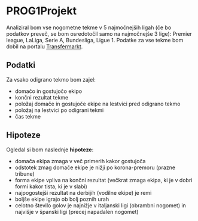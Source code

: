 # PROG1Projekt

Analiziral bom vse nogometne tekme v 5 najmočnejših ligah (če bo podatkov preveč, se bom osredotočil samo na najmočnejše 3 lige): Premier league, LaLiga, Serie A, Bundesliga, Ligue 1. Podatke za vse tekme bom dobil na portalu [Transfermarkt](https://www.transfermarkt.com/).

## Podatki
Za vsako odigrano tekmo bom zajel:
* domačo in gostujočo ekipo
* končni rezultat tekme
* položaj domače in gostujoče ekipe na lestvici pred odigrano tekmo
* položaj na lestvici po odigrani tekmi
* čas tekme

## Hipoteze
Ogledal si bom naslednje **hipoteze**:
* domača ekipa zmaga v več primerih kakor gostujoča
* odstotek zmag domače ekipe je nižji po korona-premoru (prazne tribune)
* forma ekipe vpliva na končni rezultat (večkrat zmaga ekipa, ki je v dobri formi kakor tista, ki je v slabi)
* najpogostejši rezultat na derbijih (vodilne ekipe) je remi
* boljše ekipe igrajo ob bolj poznih urah 
* celotno število golov je najnižje v italjanski ligi (obrambni nogomet) in najvišje v španski ligi (precej napadalen nogomet)
